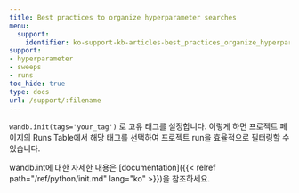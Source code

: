 ```yaml
---
title: Best practices to organize hyperparameter searches
menu:
  support:
    identifier: ko-support-kb-articles-best_practices_organize_hyperparameter_searches
support:
- hyperparameter
- sweeps
- runs
toc_hide: true
type: docs
url: /support/:filename
---
```


`wandb.init(tags='your_tag')` 로 고유 태그를 설정합니다. 이렇게 하면 프로젝트 페이지의 Runs Table에서 해당 태그를 선택하여 프로젝트 run을 효율적으로 필터링할 수 있습니다.

wandb.int에 대한 자세한 내용은 [documentation]({{< relref path="/ref/python/init.md" lang="ko" >}})을 참조하세요.
